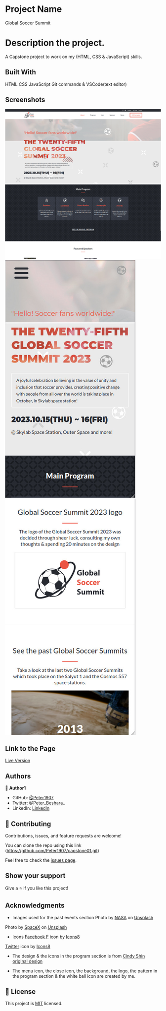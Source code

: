 # Project Name
Global Soccer Summit

# Description the project.
A Capstone project to work on my (HTML, CSS & JavaScript) skills.

## Built With

HTML
CSS
JavaScript
Git commands & VSCode(text editor)

## Screenshots

![Desktop Screenshot 1](media/Screenshots/Screenshot01.jpg)
![Desktop Screenshot 2](media/Screenshots/Screenshot02.jpg)
![Mobile Screenshot 1](media/Screenshots/Screenshot03.jpg)
![Mobile Screenshot 2](media/Screenshots/Screenshot04.jpg)

## Link to the Page

[Live Version](https://peter1907.github.io/capstone01/)

## Authors

👤 **Author1**

- GitHub: [@Peter1907](https://github.com/Peter1907)
- Twitter: [@Peter_Beshara_](https://twitter.com/Peter_Beshara_)
- LinkedIn: [LinkedIn](https://www.linkedin.com/in/peter-beshara-b33681241/)

## 🤝 Contributing

Contributions, issues, and feature requests are welcome!

You can clone the repo using this link (https://github.com/Peter1907/capstone01.git)

Feel free to check the [issues page](https://github.com/Peter1907/capstone01/issues).

## Show your support

Give a ⭐️ if you like this project!

## Acknowledgments

- Images used for the past events section
Photo by <a href="https://unsplash.com/@nasa?utm_source=unsplash&utm_medium=referral&utm_content=creditCopyText">NASA</a> on <a href="https://unsplash.com/s/photos/space-station?utm_source=unsplash&utm_medium=referral&utm_content=creditCopyText">Unsplash</a>

Photo by <a href="https://unsplash.com/@spacex?utm_source=unsplash&utm_medium=referral&utm_content=creditCopyText">SpaceX</a> on <a href="https://unsplash.com/s/photos/space-station?utm_source=unsplash&utm_medium=referral&utm_content=creditCopyText">Unsplash</a>

- Icons
<a target="_blank" href="https://icons8.com/icon/98972/facebook-f">Facebook F</a> icon by <a target="_blank" href="https://icons8.com">Icons8</a>

<a target="_blank" href="https://icons8.com/icon/13963/twitter">Twitter</a> icon by <a target="_blank" href="https://icons8.com">Icons8</a>

- The design & the icons in the program section is from <a href="https://www.behance.net/gallery/29845175/CC-Global-Summit-2015">Cindy Shin original design</a>

- The menu icon, the close icon, the background, the logo, the pattern in the program section & the white ball icon are created by me.

## 📝 License

This project is [MIT](./MIT.md) licensed.